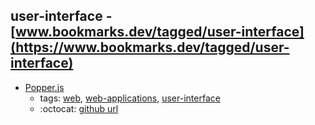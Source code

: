 user-interface - [www.bookmarks.dev/tagged/user-interface](https://www.bookmarks.dev/tagged/user-interface)
---
* [Popper.js](https://popper.js.org/)
    * tags: [web](../tagged/web.md), [web-applications](../tagged/web-applications.md), [user-interface](../tagged/user-interface.md)
    * :octocat: [github url](https://github.com/FezVrasta/popper.js)
